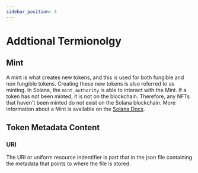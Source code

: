 ```yaml
---
sidebar_position: 4
---
```


# Addtional Termionolgy

## Mint

A mint is what creates new tokens, and this is used for both fungible and non fungible tokens. Creating these new tokens is also referred to as minting. In Solana, the `mint_authority` is able to interact with the Mint. If a token has not been minted, it is not on the blockchain. Therefore, any NFTs that haven't been minted do not exist on the Solana blockchain. More information about a Mint is available on the [Solana Docs](https://spl.solana.com/token#creating-a-new-token-type). 

## Token Metadata Content

### URI

The URI or uniform resource indentifier is part that in the json file containing the metadata that points to where the file is stored. 
